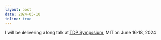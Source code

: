 ```yaml
---
layout: post
date: 2024-05-10
inline: true
---
```


I will be delivering a long talk at <a href="https://sites.mit.edu/tdpconsortium/">TDP Symposium</a>, MIT on June 16-18, 2024
